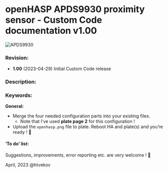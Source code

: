 ﻿
# openHASP APDS9930 proximity sensor - Custom Code documentation v1.00

![APDS9930](https://github.com/htvekov/openHASP-APDS9930-proximity-sensor-Custom-Code/main/image.png)
### Revision:
-	**1.00** (2023-04-29)
Initial Custom Code release

### Description:

### Keywords:

**General:**

- Merge the four needed configuration parts into your existing files.
	- Note that I’ve used **plate page 2** for this configuration !
- Upload the `openhasp.png` file to plate. Reboot HA and plate(s) and you’re ready ! 🙂


#### ’To do’ list:


Suggestions, improvements, error reporting etc. are very welcome ! 🙂

April, 2023 @htvekov
